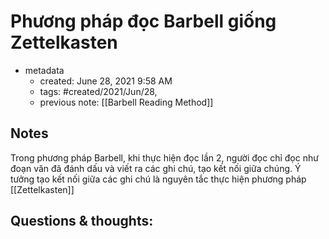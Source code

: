 
# Phương pháp đọc Barbell giống Zettelkasten

- metadata
	- created: June 28, 2021 9:58 AM
	- tags: #created/2021/Jun/28,
	- previous note: [[Barbell Reading Method]]

## Notes
Trong phương pháp Barbell, khi thực hiện đọc lần 2, người đọc chỉ đọc như đoạn văn đã đánh dấu và viết ra các ghi chú, tạo kết nối giữa chúng. Ý tưởng tạo kết nối giữa các ghi chú là nguyên tắc thực hiện phương pháp [[Zettelkasten]]

## Questions & thoughts:
